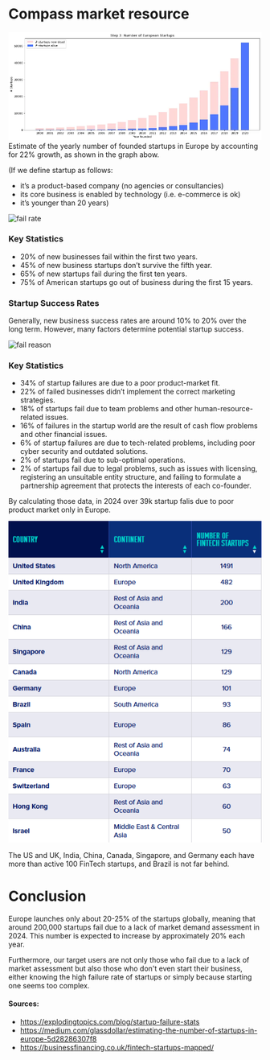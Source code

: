# Compass market resource

![startups](./startups.bmp)
Estimate of the yearly number of founded startups in Europe by accounting for 22% growth, as shown in the graph abow. 

(If we define startup as follows:
- it’s a product-based company (no agencies or consultancies)
- its core business is enabled by technology (i.e. e-commerce is ok)
- it’s younger than 20 years)



![fail rate](./fail-rate.bmp)
### Key Statistics
-    20% of new businesses fail within the first two years.
-    45% of new business startups don’t survive the fifth year.
-    65% of new startups fail during the first ten years.
-    75% of American startups go out of business during the first 15 years.

### Startup Success Rates
Generally, new business success rates are around 10% to 20% over the long term. However, many factors determine potential startup success.


![fail reason](./fail-reason.bmp)
### Key Statistics

-    34% of startup failures are due to a poor product-market fit.
-    22% of failed businesses didn’t implement the correct marketing strategies.
-    18% of startups fail due to team problems and other human-resource-related issues.
-    16% of failures in the startup world are the result of cash flow problems and other financial issues.
-    6% of startup failures are due to tech-related problems, including poor cyber security and outdated solutions.
-    2% of startups fail due to sub-optimal operations.
-    2% of startups fail due to legal problems, such as issues with licensing, registering an unsuitable entity structure, and failing to formulate a partnership agreement that protects the interests of each co-founder.


By calculating those data, in 2024 over 39k startup falis due to poor product market only in Europe. 


![startups by countries](./continents.png)

The US and UK, India, China, Canada, Singapore, and Germany each have more than active 100 FinTech startups, and Brazil is not far behind.


# Conclusion
Europe launches only about 20-25% of the startups globally, meaning that around 200,000 startups fail due to a lack of market demand assessment in 2024. This number is expected to increase by approximately 20% each year.

Furthermore, our target users are not only those who fail due to a lack of market assessment but also those who don't even start their business, either knowing the high failure rate of startups or simply because starting one seems too complex.

#### Sources:
- https://explodingtopics.com/blog/startup-failure-stats
- https://medium.com/glassdollar/estimating-the-number-of-startups-in-europe-5d28286307f8
- https://businessfinancing.co.uk/fintech-startups-mapped/
